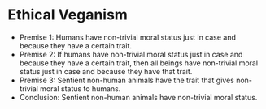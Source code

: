 # Ethical Veganism

* Premise 1:  Humans have non-trivial moral status just in case and because they have a certain trait.
* Premise 2: If humans have non-trivial moral status just in case and because they have a certain trait, then all beings have non-trivial moral status just in case and because they have that trait.
* Premise 3: Sentient non-human animals have the trait that gives non-trivial moral status to humans.
* Conclusion: Sentient non-human animals have non-trivial moral status.